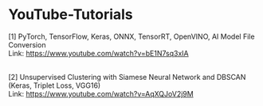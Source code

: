 # YouTube-Tutorials

[1] PyTorch, TensorFlow, Keras, ONNX, TensorRT, OpenVINO, AI Model File Conversion </br>
Link: https://www.youtube.com/watch?v=bE1N7sq3xIA </br></br>

[2] Unsupervised Clustering with Siamese Neural Network and DBSCAN (Keras, Triplet Loss, VGG16) </br>
Link: https://www.youtube.com/watch?v=AqXQJoV2j9M
